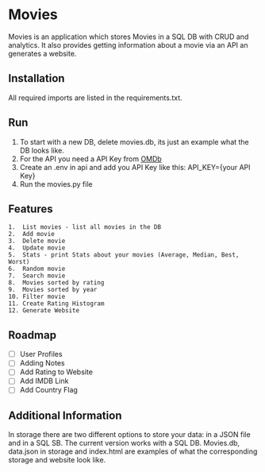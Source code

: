 # Movies

Movies is an application which stores Movies in a SQL DB with CRUD and analytics.
It also provides getting information about a movie via an API an generates a website.

## Installation

All required imports are listed in the requirements.txt.

## Run

1. To start with a new DB, delete movies.db, its just an example what the DB looks like.
2. For the API you need a API Key from [OMDb](https://www.omdbapi.com/)
2. Create an .env in api and add you API Key like this: API_KEY={your API Key}
3. Run the movies.py file

## Features

    1.  List movies - list all movies in the DB
    2.  Add movie
    3.  Delete movie 
    4.  Update movie 
    5.  Stats - print Stats about your movies (Average, Median, Best, Worst)
    6.  Random movie 
    7.  Search movie 
    8.  Movies sorted by rating
    9.  Movies sorted by year
    10. Filter movie
    11. Create Rating Histogram
    12. Generate Website 
## Roadmap

* [ ] User Profiles
* [ ] Adding Notes
* [ ] Add Rating to Website
* [ ] Add IMDB Link
* [ ] Add Country Flag

## Additional Information
In storage there are two different options to store your data: in a JSON file and in a SQL SB.
The current version works with a SQL DB.
Movies.db, data.json in storage and index.html are examples of what the corresponding storage and website look like.
